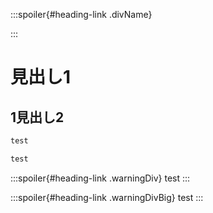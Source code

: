 <link rel="stylesheet" href="https://cdnjs.cloudflare.com/ajax/libs/highlight.js/9.15.10/styles/a11y-dark.min.css">
<link href="https://sgwp.xyz/Content/github.css" rel="stylesheet">
<link href="https://sgwp.xyz/Content/md2.css" rel="stylesheet"></link>
<script src="https://cdnjs.cloudflare.com/ajax/libs/highlight.js/9.15.10/highlight.min.js"></script>
<script>hljs.initHighlightingOnLoad();</script>

:::spoiler{#heading-link .divName}

:::

# 見出し1

## <span>1</span>見出し2

```java
test
```

```java:test.java
test
```

:::spoiler{#heading-link .warningDiv}
test
:::

:::spoiler{#heading-link .warningDivBig}
test
:::